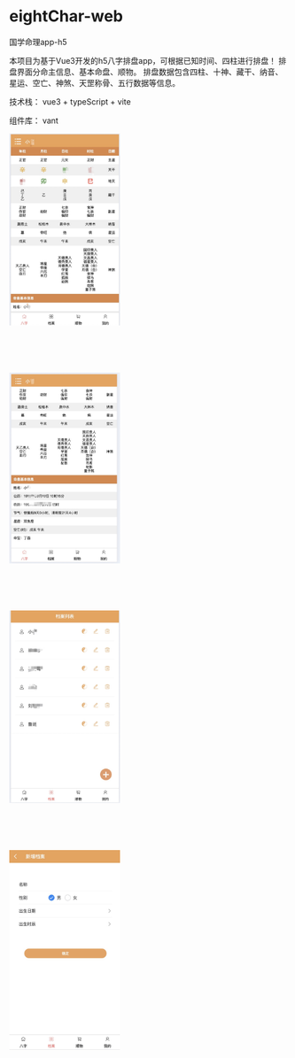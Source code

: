 # eightChar-web
国学命理app-h5

本项目为基于Vue3开发的h5八字排盘app，可根据已知时间、四柱进行排盘！
排盘界面分命主信息、基本命盘、顺物。
排盘数据包含四柱、十神、藏干、纳音、星运、空亡、神煞、天罡称骨、五行数据等信息。

技术栈： vue3 + typeScript + vite

组件库： vant




<img src="https://github.com/shirleyandgithub/eightChar-web/blob/main/src/assets/proimg/readme1.jpg" width="200" alt="首页"><br><br><br><br><br>

<img src="https://github.com/shirleyandgithub/eightChar-web/blob/main/src/assets/proimg/readme2.jpg" width="200" alt="首页"><br><br><br><br><br>

<img src="https://github.com/shirleyandgithub/eightChar-web/blob/main/src/assets/proimg/readme3.jpg" width="200" alt="档案列表"><br><br><br><br><br>

<img src="https://github.com/shirleyandgithub/eightChar-web/blob/main/src/assets/proimg/readme4.jpg" width="200" alt="新增档案"><br><br><br><br><br>


